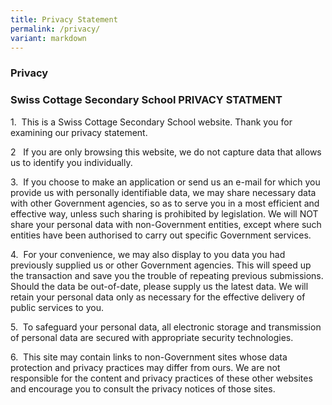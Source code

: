 ```yaml
---
title: Privacy Statement
permalink: /privacy/
variant: markdown
---
```

### Privacy

      

###  Swiss Cottage Secondary School PRIVACY STATMENT

1.  This is a Swiss Cottage Secondary School website. Thank you for examining our privacy statement.

2   If you are only browsing this website, we do not capture data that allows us to identify you individually.

3.  If you choose to make an application or send us an e-mail for which you provide us with personally identifiable data, we may share necessary data with other Government agencies, so as to serve you in a most efficient and effective way, unless such sharing is prohibited by legislation. We will NOT share your personal data with non-Government entities, except where such entities have been authorised to carry out specific Government services.

4.  For your convenience, we may also display to you data you had previously supplied us or other Government agencies. This will speed up the transaction and save you the trouble of repeating previous submissions. Should the data be out-of-date, please supply us the latest data. We will retain your personal data only as necessary for the effective delivery of public services to you.

5.  To safeguard your personal data, all electronic storage and transmission of personal data are secured with appropriate security technologies.

6.  This site may contain links to non-Government sites whose data protection and privacy practices may differ from ours. We are not responsible for the content and privacy practices of these other websites and encourage you to consult the privacy notices of those sites.